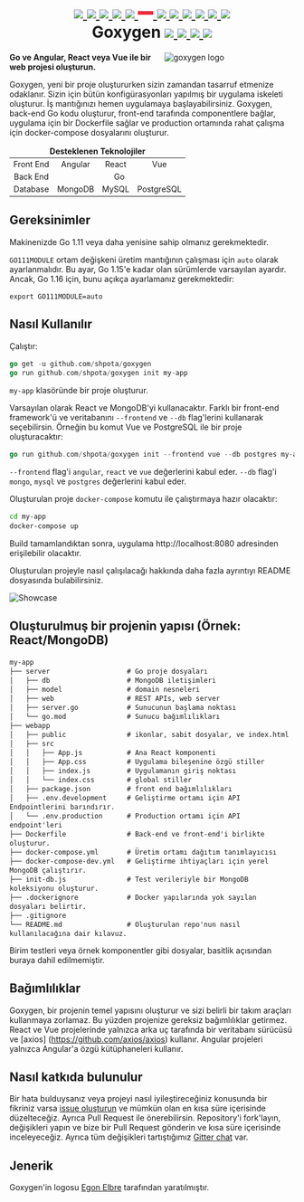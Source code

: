 <h1 align="center">
    <a href="https://github.com/Shpota/goxygen/tree/main/.github/README.md">
        <img height="20px" src="https://cdnjs.cloudflare.com/ajax/libs/flag-icon-css/3.4.6/flags/4x3/gb.svg">
    </a>
    <a href="https://github.com/Shpota/goxygen/tree/main/.github/README_zh.md">
        <img height="20px" src="https://cdnjs.cloudflare.com/ajax/libs/flag-icon-css/3.4.6/flags/4x3/cn.svg">
    </a>
    <a href="https://github.com/Shpota/goxygen/tree/main/.github/README_ua.md">
        <img height="20px" src="https://cdnjs.cloudflare.com/ajax/libs/flag-icon-css/3.4.6/flags/4x3/ua.svg">
    </a>
    <a href="https://github.com/Shpota/goxygen/tree/main/.github/README_ko.md">
        <img height="20px" src="https://cdnjs.cloudflare.com/ajax/libs/flag-icon-css/3.4.6/flags/4x3/kr.svg">
    </a>
    <a href="https://github.com/Shpota/goxygen/tree/main/.github/README_pt-br.md">
        <img height="20px" src="https://cdnjs.cloudflare.com/ajax/libs/flag-icon-css/3.4.6/flags/4x3/br.svg">
    </a>
    <a href="https://github.com/Shpota/goxygen/tree/main/.github/README_by.md">
        <img height="20px" src="https://raw.githubusercontent.com/Shpota/goxygen/main/.github/flag-by.svg">
    </a>
    <a href="https://github.com/Shpota/goxygen/tree/main/.github/README_fr.md">
        <img height="20px" src="https://cdnjs.cloudflare.com/ajax/libs/flag-icon-css/3.4.6/flags/4x3/fr.svg">
    </a>
    <a href="https://github.com/Shpota/goxygen/tree/main/.github/README_es.md">
        <img height="20px" src="https://cdnjs.cloudflare.com/ajax/libs/flag-icon-css/3.4.6/flags/4x3/es.svg">
    </a>
    <a href="https://github.com/Shpota/goxygen/tree/main/.github/README_jp.md">
        <img height="20px" src="https://cdnjs.cloudflare.com/ajax/libs/flag-icon-css/3.4.6/flags/4x3/jp.svg">
    </a>
    <a href="https://github.com/Shpota/goxygen/tree/main/.github/README_id.md">
        <img height="20px" src="https://cdnjs.cloudflare.com/ajax/libs/flag-icon-css/3.4.6/flags/4x3/id.svg">
    </a>
    <a href="https://github.com/Shpota/goxygen/tree/main/.github/README_he.md">
        <img height="20px" src="https://cdnjs.cloudflare.com/ajax/libs/flag-icon-css/3.4.6/flags/4x3/il.svg">
    </a>
    <a href="https://github.com/Shpota/goxygen/tree/main/.github/README_tr.md">
        <img height="25px" src="https://cdnjs.cloudflare.com/ajax/libs/flag-icon-css/3.4.6/flags/4x3/tr.svg">
    </a>
    <br>
    Goxygen
    <a href="https://github.com/Shpota/goxygen/actions?query=workflow%3Abuild">
        <img src="https://github.com/Shpota/goxygen/workflows/build/badge.svg">
    </a>
    <a href="https://github.com/Shpota/goxygen/releases">
        <img src="https://img.shields.io/github/v/tag/shpota/goxygen?color=green&label=version">
    </a>
    <a href="https://gitter.im/goxygen/community">
        <img src="https://badges.gitter.im/goxygen/community.svg">
    </a>
    <a href="https://github.com/Shpota/goxygen/pulls">
        <img src="https://img.shields.io/badge/PRs-welcome-brightgreen.svg">
    </a>
</h1>

<img src="../templates/react.webapp/src/logo.svg" align="right" width="230px" alt="goxygen logo">

**Go ve Angular, React veya Vue ile bir web projesi oluşturun.**

Goxygen, yeni bir proje oluştururken sizin zamandan tasarruf etmenize odaklanır. Sizin için bütün konfigürasyonları yapılmış bir uygulama iskeleti oluşturur. İş mantığınızı hemen uygulamaya başlayabilirsiniz. Goxygen, back-end Go kodu oluşturur, front-end tarafında componentlere bağlar, uygulama için bir Dockerfile sağlar ve production ortamında rahat çalışma için docker-compose dosyalarını oluşturur.

<table>
    <thead>
    <tr align="center">
        <td colspan=4><b>Desteklenen Teknolojiler</b></td>
    </tr>
    </thead>
    <tbody>
    <tr align="center">
        <td align="center">Front End</td>
        <td>Angular</td>
        <td>React</td>
        <td>Vue</td>
    </tr>
    <tr align="center">
        <td>Back End</td>
        <td colspan=3>Go</td>
    </tr>
    <tr align="center">
        <td>Database</td>
        <td>MongoDB</td>
        <td>MySQL</td>
        <td>PostgreSQL</td>
    </tr>
    </tbody>
</table>

## Gereksinimler

Makinenizde Go 1.11 veya daha yenisine sahip olmanız gerekmektedir.

`GO111MODULE` ortam değişkeni üretim mantığının çalışması için `auto` olarak ayarlanmalıdır. Bu ayar, Go 1.15'e kadar olan sürümlerde varsayılan ayardır. Ancak, Go 1.16 için, bunu açıkça ayarlamanız gerekmektedir:

```
export GO111MODULE=auto
```

## Nasıl Kullanılır

Çalıştır:

```go
go get -u github.com/shpota/goxygen
go run github.com/shpota/goxygen init my-app

```

`my-app` klasöründe bir proje oluşturur.

Varsayılan olarak React ve MongoDB'yi kullanacaktır. Farklı bir front-end framework'ü ve veritabanını `--frontend` ve `--db` flag'lerini kullanarak seçebilirsin. Örneğin bu komut Vue ve PostgreSQL ile bir proje oluşturacaktır:

```go
go run github.com/shpota/goxygen init --frontend vue --db postgres my-app
```

`--frontend` flag'i `angular`, `react` ve `vue` değerlerini kabul eder.
`--db` flag'i `mongo`, `mysql` ve `postgres` değerlerini kabul eder.

Oluşturulan proje `docker-compose` komutu ile çalıştırmaya hazır olacaktır:

```sh
cd my-app
docker-compose up
```

Build tamamlandıktan sonra, uygulama http://localhost:8080 adresinden erişilebilir olacaktır.

Oluşturulan projeyle nasıl çalışılacağı hakkında daha fazla ayrıntıyı README dosyasında bulabilirsiniz.

![Showcase](showcase.gif)

## Oluşturulmuş bir projenin yapısı (Örnek: React/MongoDB)

    my-app
    ├── server                   # Go proje dosyaları
    │   ├── db                   # MongoDB iletişimleri
    │   ├── model                # domain nesneleri
    │   ├── web                  # REST APIs, web server
    │   ├── server.go            # Sunucunun başlama noktası
    │   └── go.mod               # Sunucu bağımlılıkları
    ├── webapp
    │   ├── public               # ikonlar, sabit dosyalar, ve index.html
    │   ├── src
    │   │   ├── App.js           # Ana React komponenti
    │   │   ├── App.css          # Uygulama bileşenine özgü stiller
    │   │   ├── index.js         # Uygulamanın giriş noktası
    │   │   └── index.css        # global stiller
    │   ├── package.json         # front end bağımlılıkları
    │   ├── .env.development     # Geliştirme ortamı için API Endpointlerini barındırır.
    │   └── .env.production      # Production ortamı için API endpoint'leri
    ├── Dockerfile               # Back-end ve front-end'i birlikte oluşturur.
    ├── docker-compose.yml       # Üretim ortamı dağıtım tanımlayıcısı
    ├── docker-compose-dev.yml   # Geliştirme ihtiyaçları için yerel MongoDB çalıştırır.
    ├── init-db.js               # Test verileriyle bir MongoDB koleksiyonu oluşturur.
    ├── .dockerignore            # Docker yapılarında yok sayılan dosyaları belirtir.
    ├── .gitignore
    └── README.md                # Oluşturulan repo'nun nasıl kullanılacağına dair kılavuz.

Birim testleri veya örnek komponentler gibi dosyalar, basitlik açısından buraya dahil edilmemiştir.

## Bağımlılıklar

Goxygen, bir projenin temel yapısını oluşturur ve sizi belirli bir takım araçları kullanmaya zorlamaz. Bu yüzden projenize gereksiz bağımlılıklar getirmez. React ve Vue projelerinde yalnızca arka uç tarafında bir veritabanı sürücüsü ve [axios] (https://github.com/axios/axios) kullanır. Angular projeleri yalnızca Angular'a özgü kütüphaneleri kullanır.

## Nasıl katkıda bulunulur

Bir hata bulduysanız veya projeyi nasıl iyileştireceğiniz konusunda bir fikriniz varsa [issue oluşturun](https://github.com/Shpota/goxygen/issues) ve mümkün olan en kısa süre içerisinde düzelteceğiz. Ayrıca Pull Request ile önerebilirsin. Repository'i fork'layın, değişikleri yapın ve bize bir Pull Request gönderin ve kısa süre içerisinde inceleyeceğiz. Ayrıca tüm değişikleri tartıştığımız [Gitter chat](https://gitter.im/goxygen/community) var.

## Jenerik

Goxygen'in logosu [Egon Elbre](https://twitter.com/egonelbre) tarafından yaratılmıştır.

